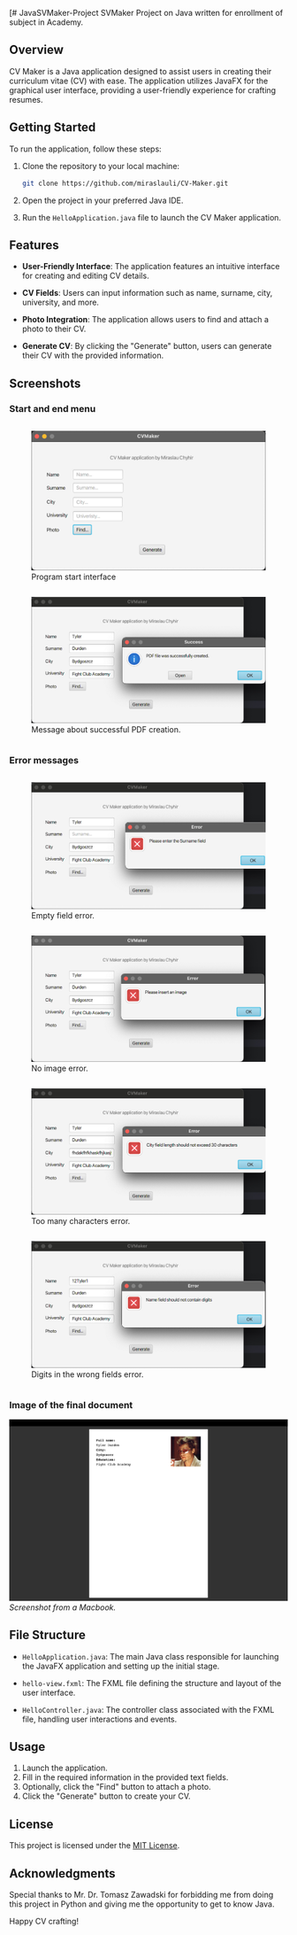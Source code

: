 [# JavaSVMaker-Project
SVMaker Project on Java written for enrollment of subject in Academy.

## Overview
CV Maker is a Java application designed to assist users in creating their curriculum vitae (CV) with ease. The application utilizes JavaFX for the graphical user interface, providing a user-friendly experience for crafting resumes.

## Getting Started
To run the application, follow these steps:

1. Clone the repository to your local machine:
   ```bash
   git clone https://github.com/miraslauli/CV-Maker.git
   ```
2. Open the project in your preferred Java IDE.

3. Run the `HelloApplication.java` file to launch the CV Maker application.

## Features
- **User-Friendly Interface**: The application features an intuitive interface for creating and editing CV details.

- **CV Fields**: Users can input information such as name, surname, city, university, and more.

- **Photo Integration**: The application allows users to find and attach a photo to their CV.

- **Generate CV**: By clicking the "Generate" button, users can generate their CV with the provided information.

## Screenshots

### Start and end menu
<div style="display: flex; justify-content: space-between; flex-wrap: wrap;">

<figure>
  <img src="demo/md-images/Screenshot-start.jpg" alt="Screenshot 1">
  <figcaption>Program start interface</figcaption>
</figure>

<figure>
  <img src="demo/md-images/Screenshot-success.jpg" alt="Screenshot 2">
  <figcaption>Message about successful PDF creation.</figcaption>
</figure>

</div>

### Error messages

<div style="display: flex; justify-content: space-between; flex-wrap: wrap;">

<figure>
  <img src="demo/md-images/Screenshot-empty.jpg" alt="Screenshot 3">
  <figcaption>Empty field error.</figcaption>
</figure>

<figure>
  <img src="demo/md-images/Screenshot-emptyimage.jpg" alt="Screenshot 4">
  <figcaption>No image error.</figcaption>
</figure>

<figure>
  <img src="demo/md-images/Screenshot-characters.jpg" alt="Screenshot 5">
  <figcaption>Too many characters error.</figcaption>
</figure>

<figure>
  <img src="demo/md-images/Screenshot-digits.jpg" alt="Screenshot 6">
  <figcaption>Digits in the wrong fields error.</figcaption>
</figure>

</div>

### Image of the final document

![Screenshot 1](demo/md-images/Screenshot-pdf.png)
*Screenshot from a Macbook.*

## File Structure
- `HelloApplication.java`: The main Java class responsible for launching the JavaFX application and setting up the initial stage.

- `hello-view.fxml`: The FXML file defining the structure and layout of the user interface.

- `HelloController.java`: The controller class associated with the FXML file, handling user interactions and events.

## Usage
1. Launch the application.
2. Fill in the required information in the provided text fields.
3. Optionally, click the "Find" button to attach a photo.
4. Click the "Generate" button to create your CV.

## License
This project is licensed under the [MIT License](LICENSE).

## Acknowledgments
Special thanks to Mr. Dr. Tomasz Zawadski for forbidding me from doing this project in Python and giving me the opportunity to get to know Java.

Happy CV crafting!
